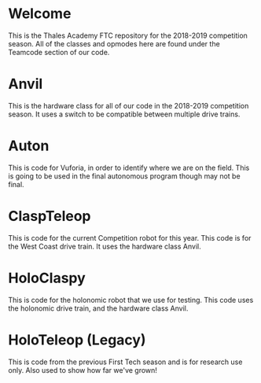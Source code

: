 # Welcome
This is the Thales Academy FTC repository for the 2018-2019 competition season. All of the classes and opmodes here are found under the Teamcode section of our code. 

# Anvil 
This is the hardware class for all of our code in the 2018-2019 competition season. It uses a switch to be compatible between multiple drive trains.

# Auton 
This is code for Vuforia, in order to identify where we are on the field. This is going to be used in the final autonomous program though may not be final. 

# ClaspTeleop
This is code for the current Competition robot for this year. This code is for the West Coast drive train. It uses the hardware class Anvil.

# HoloClaspy
This is code for the holonomic robot that we use for testing. This code uses the holonomic drive train, and the hardware class Anvil. 

# HoloTeleop (Legacy) 
This is code from the previous First Tech season and is for research use only. Also used to show how far we've grown!
